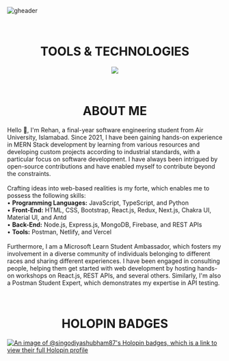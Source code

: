 <!-- HEADER -->
![gheader](https://iili.io/HO2glqX.jpg)

<div>&nbsp;</div>
<h1 align="center">
TOOLS & TECHNOLOGIES
</h1>
  
<!--- language icons --->
<p align="center">
<a href="https://skillicons.dev">
<img src="https://skillicons.dev/icons?i=html,css,sass,bootstrap,js,python,cpp,java,react,nextjs,typescript,redux,regex,nodejs,expressjs,mongodb,firebase,mysql,postman,netlify,vercel" /></a></p>
 
<div>&nbsp;</div>

<h1 align="center">
ABOUT ME
</h1>	

<div>
<p align="left">
Hello 👋, I'm Rehan, a final-year software engineering student from Air University, Islamabad. Since 2021, I have been gaining hands-on experience in MERN Stack development by learning from various resources and developing custom projects according to industrial standards, with a particular focus on software development. I have always been intrigued by open-source contributions and have enabled myself to contribute beyond the constraints.<br><br>
Crafting ideas into web-based realities is my forte, which enables me to possess the following skills:<br>
• <b>Programming Languages:</b> JavaScript, TypeScript, and Python<br>
• <b>Front-End:</b> HTML, CSS, Bootstrap, React.js, Redux, Next.js, Chakra UI, Material UI, and Antd<br>
• <b>Back-End:</b> Node.js, Express.js, MongoDB, Firebase, and REST APIs<br>
• <b>Tools:</b> Postman, Netlify, and Vercel<br><br>
Furthermore, I am a Microsoft Learn Student Ambassador, which fosters my involvement in a diverse community of individuals belonging to different races and sharing different experiences. I have been engaged in consulting people, helping them get started with web development by hosting hands-on workshops on React.js, REST APIs, and several others. Similarly, I'm also a Postman Student Expert, which demonstrates my expertise in API testing.  
</p>	
</div>
<!-- <div align="right">
<img src="https://iili.io/Hkr7GMQ.webp" width="200" height="200"/>
<div/> -->
<div>&nbsp;</div>

<h1 align="center">
HOLOPIN BADGES
</h1>

[![An image of @singodiyashubham87's Holopin badges, which is a link to view their full Holopin profile](https://holopin.me/abrehan2)](https://holopin.io/@abrehan2)
